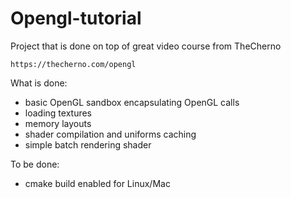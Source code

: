 # Opengl-tutorial


Project that is done on top of great video course from TheCherno
```
https://thecherno.com/opengl
```
What is done:
 - basic OpenGL sandbox encapsulating OpenGL calls
 - loading textures
 - memory layouts
 - shader compilation and uniforms caching
 - simple batch rendering shader
 

To be done:
 - cmake build enabled for Linux/Mac
